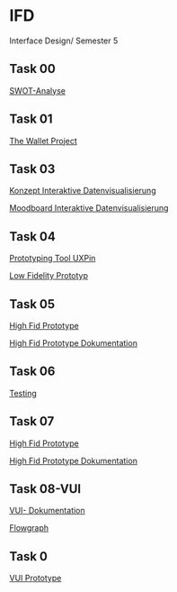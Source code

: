 # IFD
Interface Design/ Semester 5



<h2 id="task-00">Task 00</h2>

<p><a href="https://github.com/LeonieSchwall/IFD/blob/main/SWOT%20Analyse-Leonie%20Schwall.pdf" target="_blank">SWOT-Analyse</a></p>

<h2 id="task-001">Task 01</h2>

<p><a href="https://github.com/LeonieSchwall/IFD/blob/main/TheWalletProject-LeonieSchwall.pdf" target="_blank">The Wallet Project</a></p>

<h2 id="task-03">Task 03</h2>

<p><a href="https://github.com/LeonieSchwall/IFD/blob/main/03 Konzept Infografik.pdf" target="_blank">Konzept Interaktive Datenvisualisierung</a></p>

<p><a href="https://github.com/LeonieSchwall/IFD/blob/main/03.2 Moodboard Interaktive Datenvisualisierung.pdf" target="_blank">Moodboard Interaktive Datenvisualisierung</a></p>

<h2 id="task-04">Task 04</h2>

<p><a href="https://github.com/LeonieSchwall/IFD/blob/main/UXPin_von_Leonie_Schwall.pdf" target="_blank">Prototyping Tool UXPin</a></p>

<p><a href="https://github.com/LeonieSchwall/IFD/blob/main/Low Fidelity Prototyping.pdf" target="_blank">Low Fidelity Prototyp</a></p>

<h2 id="task-05">Task 05</h2>

<p><a href="https://xd.adobe.com/view/d6740c49-a912-4eeb-a239-1f333dc68ac3-8327/" target="_blank">High Fid Prototype</a></p>

<p><a href="https://github.com/LeonieSchwall/IFD/blob/main/High Fid Prototype Dokumentation.pdf" target="_blank">High Fid Prototype Dokumentation</a></p>

<h2 id="task-06">Task 06</h2>

<p><a href="https://github.com/LeonieSchwall/IFD/blob/main/Test and Evaluate.pdf" target="_blank">Testing</a></p>

<h2 id="task-05">Task 07</h2>

<p><a href="https://xd.adobe.com/view/d6740c49-a912-4eeb-a239-1f333dc68ac3-8327/" target="_blank">High Fid Prototype</a></p>

<p><a href="https://github.com/LeonieSchwall/IFD/blob/main/High Fid Prototype Dokumentation.pdf" target="_blank">High Fid Prototype Dokumentation</a></p>


<h2 id="task-05">Task 08-VUI</h2>

<p><a href="https://github.com/LeonieSchwall/IFD/blob/main/Krypto VUI.pdf" target="_blank">VUI- Dokumentation</a></p>

<p><a href="https://github.com/LeonieSchwall/IFD/blob/main/Untitled Diagram.png" target="_blank">Flowgraph</a></p>

<h2 id="task-05">Task 0</h2>

<p><a href="https://xd.adobe.com/view/286a6a06-ee93-4705-bdcc-6807b68de947-7d39/" target="_blank">VUI Prototype</a></p>
